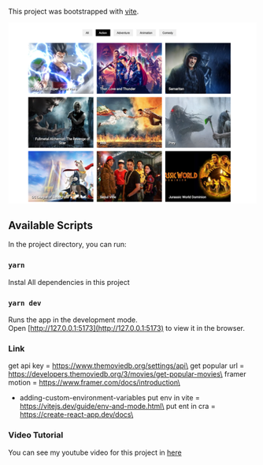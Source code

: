 This project was bootstrapped with [vite](https://vitejs.dev/guide/#scaffolding-your-first-vite-project).

![Project Preview](./filter.png)

## Available Scripts

In the project directory, you can run:

### `yarn`

Instal All dependencies in this project

### `yarn dev`

Runs the app in the development mode.<br />
Open [http://127.0.0.1:5173](http://127.0.0.1:5173) to view it in the browser.

### Link

get api key = https://www.themoviedb.org/settings/api\
get popular url = https://developers.themoviedb.org/3/movies/get-popular-movies\
framer motion = https://www.framer.com/docs/introduction\

- adding-custom-environment-variables
put env in vite = https://vitejs.dev/guide/env-and-mode.html\
put ent in cra = https://create-react-app.dev/docs\


### Video Tutorial

You can see my youtube video for this project in [here](https://youtu.be/f4f7vwL4TcQ)